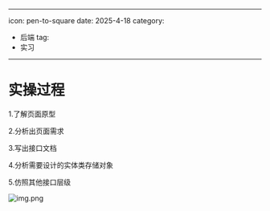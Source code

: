 
---
icon: pen-to-square
date: 2025-4-18
category:
- 后端
  tag:
- 实习
---
# 实操过程
1.了解页面原型

2.分析出页面需求

3.写出接口文档

4.分析需要设计的实体类存储对象

5.仿照其他接口层级

![img.png](img.png)
